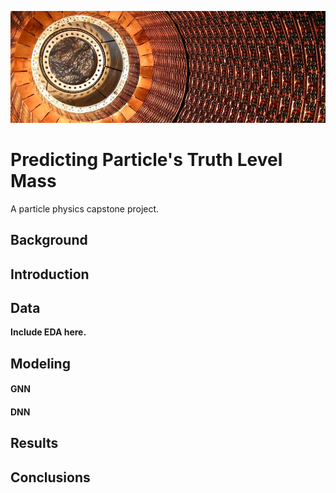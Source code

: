 ![image of Atlas at CERN](/images/cern_atlas.jpeg)

# Predicting Particle's Truth Level Mass 
A particle physics capstone project.


## Background

## Introduction 

## Data 
<b>Include EDA here.</b>

## Modeling
#### GNN

#### DNN

## Results 

## Conclusions 
